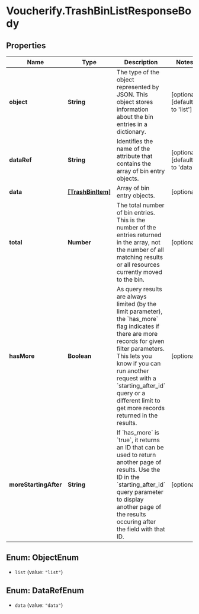 # Voucherify.TrashBinListResponseBody

## Properties

Name | Type | Description | Notes
------------ | ------------- | ------------- | -------------
**object** | **String** | The type of the object represented by JSON. This object stores information about the bin entries in a dictionary. | [optional] [default to &#39;list&#39;]
**dataRef** | **String** | Identifies the name of the attribute that contains the array of bin entry objects. | [optional] [default to &#39;data&#39;]
**data** | [**[TrashBinItem]**](TrashBinItem.md) | Array of bin entry objects. | [optional] 
**total** | **Number** | The total number of bin entries. This is the number of the entries returned in the array, not the number of all matching results or all resources currently moved to the bin. | [optional] 
**hasMore** | **Boolean** | As query results are always limited (by the limit parameter), the &#x60;has_more&#x60; flag indicates if there are more records for given filter parameters. This lets you know if you can run another request with a &#x60;starting_after_id&#x60; query or a different limit to get more records returned in the results. | [optional] 
**moreStartingAfter** | **String** | If &#x60;has_more&#x60; is &#x60;true&#x60;, it returns an ID that can be used to return another page of results. Use the ID in the &#x60;starting_after_id&#x60; query parameter to display another page of the results occuring after the field with that ID. | [optional] 



## Enum: ObjectEnum


* `list` (value: `"list"`)





## Enum: DataRefEnum


* `data` (value: `"data"`)




